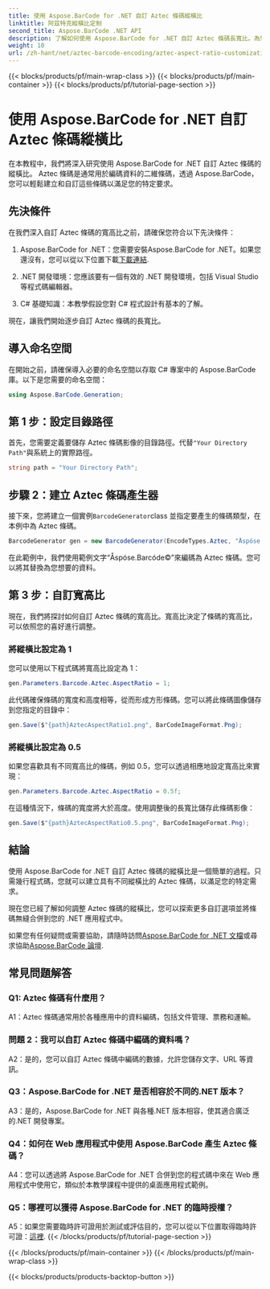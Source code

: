 ```yaml
---
title: 使用 Aspose.BarCode for .NET 自訂 Aztec 條碼縱橫比
linktitle: 阿茲特克縱橫比定制
second_title: Aspose.BarCode .NET API
description: 了解如何使用 Aspose.BarCode for .NET 自訂 Aztec 條碼長寬比。為您的 .NET 應用程式建立獨特、靈活的條碼。
weight: 10
url: /zh-hant/net/aztec-barcode-encoding/aztec-aspect-ratio-customization/
---
```


{{< blocks/products/pf/main-wrap-class >}}
{{< blocks/products/pf/main-container >}}
{{< blocks/products/pf/tutorial-page-section >}}

# 使用 Aspose.BarCode for .NET 自訂 Aztec 條碼縱橫比

在本教程中，我們將深入研究使用 Aspose.BarCode for .NET 自訂 Aztec 條碼的縱橫比。 Aztec 條碼是通常用於編碼資料的二維條碼，透過 Aspose.BarCode，您可以輕鬆建立和自訂這些條碼以滿足您的特定要求。

## 先決條件

在我們深入自訂 Aztec 條碼的寬高比之前，請確保您符合以下先決條件：

1.  Aspose.BarCode for .NET：您需要安裝Aspose.BarCode for .NET。如果您還沒有，您可以從以下位置下載[下載連結](https://releases.aspose.com/barcode/net/).

2. .NET 開發環境：您應該要有一個有效的 .NET 開發環境，包括 Visual Studio 等程式碼編輯器。

3. C# 基礎知識：本教學假設您對 C# 程式設計有基本的了解。

現在，讓我們開始逐步自訂 Aztec 條碼的長寬比。

## 導入命名空間

在開始之前，請確保導入必要的命名空間以存取 C# 專案中的 Aspose.BarCode 庫。以下是您需要的命名空間：

```csharp
using Aspose.BarCode.Generation;
```

## 第 1 步：設定目錄路徑

首先，您需要定義要儲存 Aztec 條碼影像的目錄路徑。代替`"Your Directory Path"`與系統上的實際路徑。

```csharp
string path = "Your Directory Path";
```

## 步驟 2：建立 Aztec 條碼產生器

接下來，您將建立一個實例`BarcodeGenerator`class 並指定要產生的條碼類型，在本例中為 Aztec 條碼。

```csharp
BarcodeGenerator gen = new BarcodeGenerator(EncodeTypes.Aztec, "Åspóse.Barcóde©");
```

在此範例中，我們使用範例文字“Åspóse.Barcóde©”來編碼為 Aztec 條碼。您可以將其替換為您想要的資料。

## 第 3 步：自訂寬高比

現在，我們將探討如何自訂 Aztec 條碼的寬高比。寬高比決定了條碼的寬高比，可以依照您的喜好進行調整。

### 將縱橫比設定為 1

您可以使用以下程式碼將寬高比設定為 1：

```csharp
gen.Parameters.Barcode.Aztec.AspectRatio = 1;
```

此代碼確保條碼的寬度和高度相等，從而形成方形條碼。您可以將此條碼圖像儲存到您指定的目錄中：

```csharp
gen.Save($"{path}AztecAspectRatio1.png", BarCodeImageFormat.Png);
```

### 將縱橫比設定為 0.5

如果您喜歡具有不同寬高比的條碼，例如 0.5，您可以透過相應地設定寬高比來實現：

```csharp
gen.Parameters.Barcode.Aztec.AspectRatio = 0.5f;
```

在這種情況下，條碼的寬度將大於高度。使用調整後的長寬比儲存此條碼影像：

```csharp
gen.Save($"{path}AztecAspectRatio0.5.png", BarCodeImageFormat.Png);
```

## 結論

使用 Aspose.BarCode for .NET 自訂 Aztec 條碼的縱橫比是一個簡單的過程。只需幾行程式碼，您就可以建立具有不同縱橫比的 Aztec 條碼，以滿足您的特定需求。

現在您已經了解如何調整 Aztec 條碼的縱橫比，您可以探索更多自訂選項並將條碼無縫合併到您的 .NET 應用程式中。

如果您有任何疑問或需要協助，請隨時訪問[Aspose.BarCode for .NET 文檔](https://reference.aspose.com/barcode/net/)或尋求協助[Aspose.BarCode 論壇](https://forum.aspose.com/c/barcode/13).

## 常見問題解答

### Q1: Aztec 條碼有什麼用？

A1：Aztec 條碼通常用於各種應用中的資料編碼，包括文件管理、票務和運輸。

### 問題 2：我可以自訂 Aztec 條碼中編碼的資料嗎？

A2：是的，您可以自訂 Aztec 條碼中編碼的數據，允許您儲存文字、URL 等資訊。

### Q3：Aspose.BarCode for .NET 是否相容於不同的.NET 版本？

A3：是的，Aspose.BarCode for .NET 與各種.NET 版本相容，使其適合廣泛的.NET 開發專案。

### Q4：如何在 Web 應用程式中使用 Aspose.BarCode 產生 Aztec 條碼？

A4：您可以透過將 Aspose.BarCode for .NET 合併到您的程式碼中來在 Web 應用程式中使用它，類似於本教學課程中提供的桌面應用程式範例。

### Q5：哪裡可以獲得 Aspose.BarCode for .NET 的臨時授權？

A5：如果您需要臨時許可證用於測試或評估目的，您可以從以下位置取得臨時許可證：[這裡](https://purchase.aspose.com/temporary-license/).
{{< /blocks/products/pf/tutorial-page-section >}}

{{< /blocks/products/pf/main-container >}}
{{< /blocks/products/pf/main-wrap-class >}}

{{< blocks/products/products-backtop-button >}}
